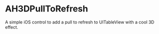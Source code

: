 AH3DPullToRefresh
=================

A simple iOS control to add a pull to refresh to UITableView with a cool 3D effect. 